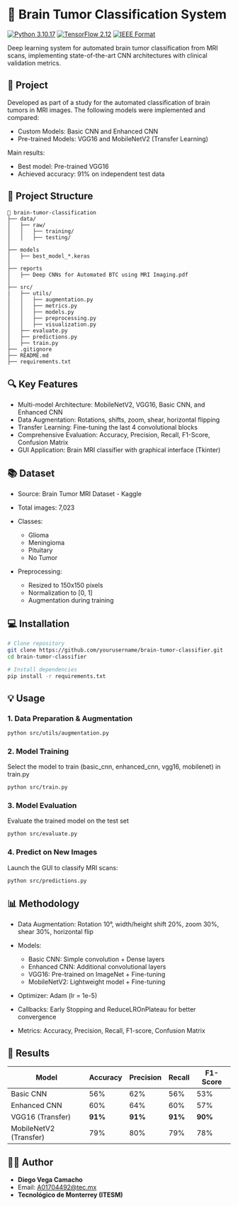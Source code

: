 # 📑 Brain Tumor Classification System

[![Python 3.10.17](https://img.shields.io/badge/Python-3.10-blue.svg)](https://www.python.org/)
[![TensorFlow 2.12](https://img.shields.io/badge/TensorFlow-2.12-orange.svg)](https://www.tensorflow.org/)
[![IEEE Format](https://img.shields.io/badge/Format-IEEE-blueviolet.svg)](https://ieeeauthorcenter.ieee.org/)

Deep learning system for automated brain tumor classification from MRI scans, implementing state-of-the-art CNN architectures with clinical validation metrics.

## 📅 Project

Developed as part of a study for the automated classification of brain tumors in MRI images. The following models were implemented and compared:

- Custom Models: Basic CNN and Enhanced CNN
- Pre-trained Models: VGG16 and MobileNetV2 (Transfer Learning)

Main results:

- Best model: Pre-trained VGG16
- Achieved accuracy: 91% on independent test data

## 🧠 Project Structure

```
📂 brain-tumor-classification
├── data/
│   ├── raw/
│   │   ├── training/
│   │   ├── testing/
│
├── models
│   ├── best_model_*.keras
│
├── reports
│   ├── Deep CNNs for Automated BTC using MRI Imaging.pdf
│
├── src/
|   ├── utils/
│   │   ├── augmentation.py
│   │   ├── metrics.py
│   │   ├── models.py
│   │   ├── preprocessing.py
│   │   ├── visualization.py
│   ├── evaluate.py
│   ├── predictions.py
│   ├── train.py
├── .gitignore
├── README.md
├── requirements.txt
```


## 🔍 Key Features

- Multi-model Architecture: MobileNetV2, VGG16, Basic CNN, and Enhanced CNN
- Data Augmentation: Rotations, shifts, zoom, shear, horizontal flipping
- Transfer Learning: Fine-tuning the last 4 convolutional blocks
- Comprehensive Evaluation: Accuracy, Precision, Recall, F1-Score, Confusion Matrix
- GUI Application: Brain MRI classifier with graphical interface (Tkinter)

## 📚 Dataset

- Source: Brain Tumor MRI Dataset - Kaggle
- Total images: 7,023
- Classes:
   - Glioma
   - Meningioma
   - Pituitary
   - No Tumor

- Preprocessing:
   - Resized to 150x150 pixels
   - Normalization to [0, 1]
   - Augmentation during training

## 💻 Installation
```bash
# Clone repository
git clone https://github.com/yourusername/brain-tumor-classifier.git
cd brain-tumor-classifier

# Install dependencies
pip install -r requirements.txt
```

## 💡 Usage

### 1. Data Preparation & Augmentation
```bash
python src/utils/augmentation.py
```
### 2. Model Training

Select the model to train (basic_cnn, enhanced_cnn, vgg16, mobilenet) in train.py
```bash
python src/train.py
```
### 3. Model Evaluation

Evaluate the trained model on the test set
```bash
python src/evaluate.py
```
### 4. Predict on New Images

Launch the GUI to classify MRI scans:
```bash
python src/predictions.py
```

## 📊 Methodology

- Data Augmentation: Rotation 10°, width/height shift 20%, zoom 30%, shear 30%, horizontal flip

- Models:
   - Basic CNN: Simple convolution + Dense layers
   - Enhanced CNN: Additional convolutional layers
   - VGG16: Pre-trained on ImageNet + Fine-tuning
   - MobileNetV2: Lightweight model + Fine-tuning
- Optimizer: Adam (lr = 1e-5)
- Callbacks: Early Stopping and ReduceLROnPlateau for better convergence
- Metrics: Accuracy, Precision, Recall, F1-score, Confusion Matrix

## 📝 Results

| Model                  | Accuracy | Precision | Recall | F1-Score |
|-------------------------|----------|-----------|--------|----------|
| Basic CNN               | 56%      | 62%       | 56%    | 53%      |
| Enhanced CNN            | 60%      | 64%       | 60%    | 57%      |
| VGG16 (Transfer)        | **91%**  | **91%**   | **91%**| **90%**  |
| MobileNetV2 (Transfer)  | 79%      | 80%       | 79%    | 78%      |

## 👨‍💼 Author
- **Diego Vega Camacho**
- Email: A01704492@tec.mx
- **Tecnológico de Monterrey (ITESM)**
